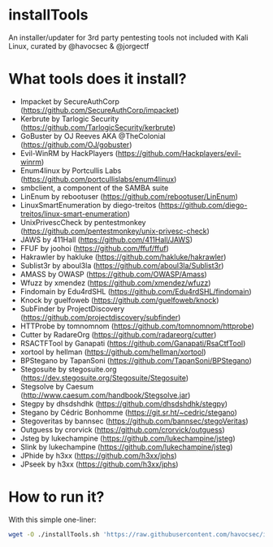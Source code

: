 # installTools
 An installer/updater for 3rd party pentesting tools not included with Kali Linux, curated by
 @havocsec & @jorgectf

# What tools does it install?
- Impacket by SecureAuthCorp (https://github.com/SecureAuthCorp/impacket)
- Kerbrute by Tarlogic Security (https://github.com/TarlogicSecurity/kerbrute)
- GoBuster by OJ Reeves AKA @TheColonial (https://github.com/OJ/gobuster)
- Evil-WinRM by HackPlayers (https://github.com/Hackplayers/evil-winrm)
- Enum4linux by Portcullis Labs (https://github.com/portcullislabs/enum4linux)
- smbclient, a component of the SAMBA suite
- LinEnum by rebootuser (https://github.com/rebootuser/LinEnum)
- LinuxSmartEnumeration by diego-treitos (https://github.com/diego-treitos/linux-smart-enumeration)
- UnixPrivescCheck by pentestmonkey (https://github.com/pentestmonkey/unix-privesc-check)
- JAWS by 411Hall (https://github.com/411Hall/JAWS)
- FFUF by joohoi (https://github.com/ffuf/ffuf)
- Hakrawler by hakluke (https://github.com/hakluke/hakrawler)
- Sublist3r by aboul3la (https://github.com/aboul3la/Sublist3r)
- AMASS by OWASP (https://github.com/OWASP/Amass)
- Wfuzz by xmendez (https://github.com/xmendez/wfuzz)
- Findomain by Edu4rdSHL (https://github.com/Edu4rdSHL/findomain)
- Knock by guelfoweb (https://github.com/guelfoweb/knock)
- SubFinder by ProjectDiscovery (https://github.com/projectdiscovery/subfinder)
- HTTProbe by tomnomnom (https://github.com/tomnomnom/httprobe)
- Cutter by RadareOrg (https://github.com/radareorg/cutter)
- RSACTFTool by Ganapati (https://github.com/Ganapati/RsaCtfTool)
- xortool by hellman (https://github.com/hellman/xortool)
- BPStegano by TapanSoni (https://github.com/TapanSoni/BPStegano)
- Stegosuite by stegosuite.org (https://dev.stegosuite.org/Stegosuite/Stegosuite)
- Stegsolve by Caesum (http://www.caesum.com/handbook/Stegsolve.jar)
- Stegpy by dhsdshdhk (https://github.com/dhsdshdhk/stegpy)
- Stegano by Cédric Bonhomme (https://git.sr.ht/~cedric/stegano)
- Stegoveritas by bannsec (https://github.com/bannsec/stegoVeritas)
- Outguess by crorvick (https://github.com/crorvick/outguess)
- Jsteg by lukechampine (https://github.com/lukechampine/jsteg)
- Slink by lukechampine (https://github.com/lukechampine/jsteg)
- JPhide by h3xx (https://github.com/h3xx/jphs)
- JPseek by h3xx (https://github.com/h3xx/jphs)


# How to run it?
With this simple one-liner:
```sh
wget -O ./installTools.sh 'https://raw.githubusercontent.com/havocsec/installTools/master/installTools.sh' ; chmod u+x ./installTools.sh ; ./installTools.sh
```
